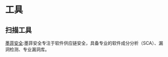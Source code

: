 # 工具

## 扫描工具

[墨菲安全](https://github.com/murphysecurity/murphysec):墨菲安全专注于软件供应链安全，具备专业的软件成分分析（SCA）、漏洞检测、专业漏洞库。
